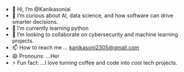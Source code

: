 - 👋 Hi, I’m @Kanikasoniai
- 👀 I’m curious about AI, data science, and how software can drive smarter decisions.
- 🌱 I’m currently learning python
- 💞️ I’m looking to collaborate on cybersecurity and machine learning projects.
- 📫 How to reach me ... kanikasoni2305@gmail.com
- 😄 Pronouns: ...Her
- ⚡ Fun fact: ...I love turning coffee and code into cool tech projects.

<!---
Kanikasoniai/Kanikasoniai is a ✨ special ✨ repository because its `README.md` (this file) appears on your GitHub profile.
You can click the Preview link to take a look at your changes.
--->
